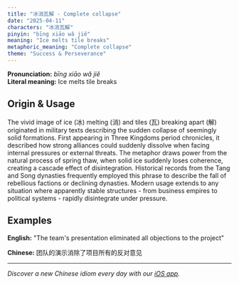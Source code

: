 ```yaml
---
title: "冰消瓦解 - Complete collapse"
date: "2025-04-11"
characters: "冰消瓦解"
pinyin: "bīng xiāo wǎ jiě"
meaning: "Ice melts tile breaks"
metaphoric_meaning: "Complete collapse"
theme: "Success & Perseverance"
---
```


**Pronunciation:** *bīng xiāo wǎ jiě*  
**Literal meaning:** Ice melts tile breaks

## Origin & Usage

The vivid image of ice (冰) melting (消) and tiles (瓦) breaking apart (解) originated in military texts describing the sudden collapse of seemingly solid formations. First appearing in Three Kingdoms period chronicles, it described how strong alliances could suddenly dissolve when facing internal pressures or external threats. The metaphor draws power from the natural process of spring thaw, when solid ice suddenly loses coherence, creating a cascade effect of disintegration. Historical records from the Tang and Song dynasties frequently employed this phrase to describe the fall of rebellious factions or declining dynasties. Modern usage extends to any situation where apparently stable structures - from business empires to political systems - rapidly disintegrate under pressure.

## Examples

**English:** "The team's presentation eliminated all objections to the project"

**Chinese:** 团队的演示消除了项目所有的反对意见

---

*Discover a new Chinese idiom every day with our [iOS app](https://apps.apple.com/us/app/daily-chinese-idioms/id6670238264).*
